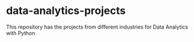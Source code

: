 # data-analytics-projects
This repository has the projects from different industries for Data Analytics with Python
